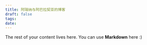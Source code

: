 ```yaml
---
title: 阿瑞纳与阿巴拉契亚的博客
draft: false
tags:
date: 
---
```

 
The rest of your content lives here. You can use **Markdown** here :)